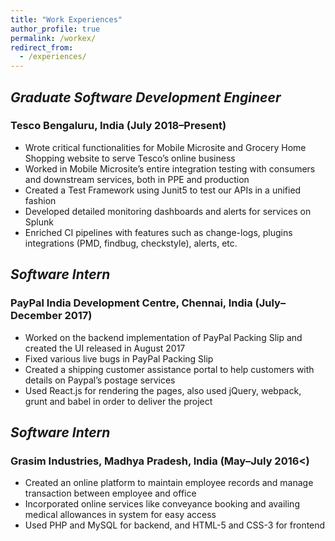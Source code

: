 ```yaml
---
title: "Work Experiences"
author_profile: true
permalink: /workex/
redirect_from:
  - /experiences/
---
```

## <i>Graduate Software Development Engineer</i>
### Tesco Bengaluru, India (July 2018–Present)
* Wrote critical functionalities for Mobile Microsite and Grocery Home Shopping website to serve Tesco’s online business
* Worked in Mobile Microsite’s entire integration testing with consumers and downstream services, both in PPE
and production
* Created a Test Framework using Junit5 to test our APIs in a unified fashion
* Developed detailed monitoring dashboards and alerts for services on Splunk
* Enriched CI pipelines with features such as change-logs, plugins integrations (PMD, findbug, checkstyle), alerts,
etc.

## <i>Software Intern</i>
### PayPal India Development Centre, Chennai, India (July–December 2017)
* Worked on the backend implementation of PayPal Packing Slip and created the UI released in August 2017
* Fixed various live bugs in PayPal Packing Slip
* Created a shipping customer assistance portal to help customers with details on Paypal’s postage services
* Used React.js for rendering the pages, also used jQuery, webpack, grunt and babel in order to deliver the project

## <i>Software Intern</i>
### Grasim Industries, Madhya Pradesh, India (May–July 2016<)
* Created an online platform to maintain employee records and manage transaction between employee and office
* Incorporated online services like conveyance booking and availing medical allowances in system for easy access
* Used PHP and MySQL for backend, and HTML-5 and CSS-3 for frontend
